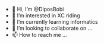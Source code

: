 - 👋 Hi, I’m @DiposBobi
- 👀 I’m interested in XC riding
- 🌱 I’m currently learning informatics
- 💞️ I’m looking to collaborate on ...
- 📫 How to reach me ...

<!---
DiposBobi/DiposBobi is a ✨ special ✨ repository because its `README.md` (this file) appears on your GitHub profile.
You can click the Preview link to take a look at your changes.
--->
